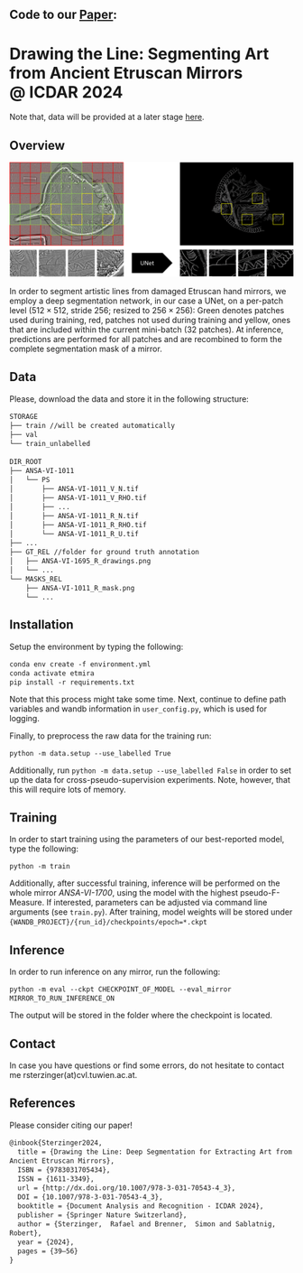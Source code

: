## Code to our [Paper](https://arxiv.org/abs/2404.15903):
# Drawing the Line: Segmenting Art from Ancient Etruscan Mirrors @&nbsp;ICDAR 2024

Note that, data will be provided at a later stage [here](https://www.oeaw.ac.at/acdh/tools/arche).

## Overview

<img src="figures/architecture.png" alt="architecture" width="1080"/>

In order to segment artistic lines from damaged Etruscan hand mirrors, we employ a deep segmentation network, in our case a UNet, on a per-patch level ($512\times512$, stride $256$; resized to $256\times256$): Green denotes patches used during training, red, patches not used during training and yellow, ones that are included within the current mini-batch (32 patches). At inference, predictions are performed for all patches and are recombined to form the complete segmentation mask of a mirror.

## Data

Please, download the data and store it in the following structure:

```
STORAGE
├── train //will be created automatically
├── val
└── train_unlabelled

DIR_ROOT
├── ANSA-VI-1011
│   └── PS
│       ├── ANSA-VI-1011_V_N.tif
│       ├── ANSA-VI-1011_V_RHO.tif
│       ├── ...
│       ├── ANSA-VI-1011_R_N.tif
│       ├── ANSA-VI-1011_R_RHO.tif
│       └── ANSA-VI-1011_R_U.tif
├── ...
├── GT_REL //folder for ground truth annotation
│   ├── ANSA-VI-1695_R_drawings.png
│   └── ...
└── MASKS_REL
    ├── ANSA-VI-1011_R_mask.png
    └── ...
```

## Installation

Setup the environment by typing the following:

    conda env create -f environment.yml
    conda activate etmira
    pip install -r requirements.txt

Note that this process might take some time.
Next, continue to define path variables and wandb information in ```user_config.py```, which is used for logging. 

Finally, to preprocess the raw data for the training run:

    python -m data.setup --use_labelled True

Additionally, run ```python -m data.setup --use_labelled False``` in order to set up the data for cross-pseudo-supervision experiments. Note, however, that this will require lots of memory.

## Training

In order to start training using the parameters of our best-reported model, type the following:

    python -m train

Additionally, after successful training, inference will be performed on the whole mirror _ANSA-VI-1700_, using the model with the highest pseudo-F-Measure.
If interested, parameters can be adjusted via command line arguments (see ```train.py```). After training, model weights will be stored under ```{WANDB_PROJECT}/{run_id}/checkpoints/epoch=*.ckpt```

## Inference

In order to run inference on any mirror, run the following:

    python -m eval --ckpt CHECKPOINT_OF_MODEL --eval_mirror MIRROR_TO_RUN_INFERENCE_ON

The output will be stored in the folder where the checkpoint is located.

## Contact
In case you have questions or find some errors, do not hesitate to contact me rsterzinger(at)cvl.tuwien.ac.at. 

## References
Please consider citing our paper!

    @inbook{Sterzinger2024,
      title = {Drawing the Line: Deep Segmentation for Extracting Art from Ancient Etruscan Mirrors},
      ISBN = {9783031705434},
      ISSN = {1611-3349},
      url = {http://dx.doi.org/10.1007/978-3-031-70543-4_3},
      DOI = {10.1007/978-3-031-70543-4_3},
      booktitle = {Document Analysis and Recognition - ICDAR 2024},
      publisher = {Springer Nature Switzerland},
      author = {Sterzinger,  Rafael and Brenner,  Simon and Sablatnig,  Robert},
      year = {2024},
      pages = {39–56}
    }
